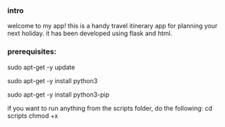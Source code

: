 ### intro
welcome to my app! this is a handy travel itinerary app for planning your next holiday. it has been developed using flask and html.

### prerequisites:
  sudo apt-get -y update
  
  sudo apt-get -y install python3
  
  sudo apt-get -y install python3-pip
  
if you want to run anything from the scripts folder, do the following:
  cd scripts
  chmod +x <SCRIPT NAME>
  ./<SCRIPT NAME>
  
## running the app

### local:
  if you want to run the app locally on your computer, run the local-install.sh script in the scripts folder.
  you can access the app by navigating to localhost:5000 in your web browser

### systemd:
  this app can be run using systemd. use the systemd-install.sh script provided in the scripts folder to do this.
  if you are using gcp to run the app, you can run it using http://<EXTERNAL IP>:5000

### docker:
  once you have cloned down the repository you can use the dockerfile to run the application.
  you can do this by using docker-install.sh. this will check if docker is already installed (and install it if not) and then check if the container has already been created (and delete it if it has). then it will build the docker container from the image provided and run the application.
  
  if you are using gcp to run the app, you can run it using http://EXTERNAL_IP:5000
